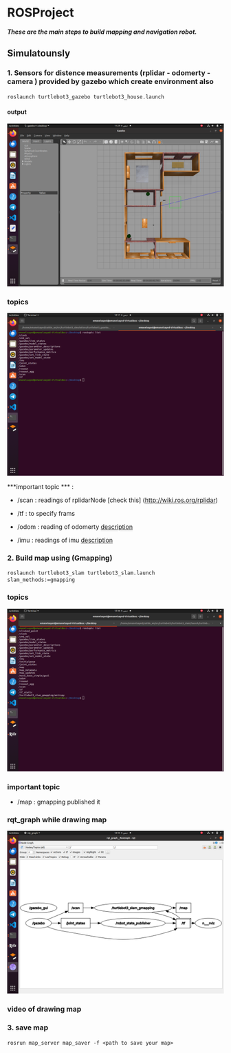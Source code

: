 # ROSProject
***These are the main steps to build mapping and navigation robot.***

## Simulatounsly
### 1. Sensors for distence measurements (rplidar - odomerty - camera ) provided by gazebo which create environment also
```
roslaunch turtlebot3_gazebo turtlebot3_house.launch
``` 
#### output 

![Alt text](image.png)
### topics
 ![Alt text](image-1.png)
 
***important topic *** : 
- /scan : readings of rplidarNode [check this] (http://wiki.ros.org/rplidar)

- /tf : to specify frams 
- /odom : reading of odomerty [description](http://docs.ros.org/en/noetic/api/nav_msgs/html/msg/Odometry.html)
- /imu : readings of imu [description](http://docs.ros.org/en/noetic/api/sensor_msgs/html/msg/Imu.html)
### 2. Build map using (Gmapping)
```
roslaunch turtlebot3_slam turtlebot3_slam.launch slam_methods:=gmapping 
```
### topics 

![Alt text](<Screenshot from 2023-12-06 12-36-14.png>)
### important topic 
- /map : gmapping published it 
### rqt_graph while drawing map 
![Alt text](<Screenshot from 2023-12-06 12-43-14.png>)

### video of drawing map 

### 3. save map 
```
rosrun map_server map_saver -f <path to save your map>
```
